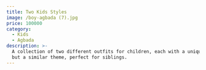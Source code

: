 ```yaml
---
title: Two Kids Styles
image: /boy-agbada (7).jpg
price: 100000
category:
  - Kids
  - Agbada
description: >-
  A collection of two different outfits for children, each with a unique style
  but a similar theme, perfect for siblings.
---
```


